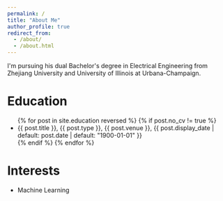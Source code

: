 ```yaml
---
permalink: /
title: "About Me"
author_profile: true
redirect_from: 
  - /about/
  - /about.html
---
```


I'm pursuing his dual Bachelor's degree in Electrical Engineering from Zhejiang University and University of Illinois at Urbana-Champaign.

Education
===
<ul>{% for post in site.education reversed %}
  {% if post.no_cv != true %}
    <li> {{ post.title }}, {{ post.type }}, {{ post.venue }}, {{ post.display_date | default: post.date | default: "1900-01-01" }}</li>
  {% endif %}
{% endfor %}</ul>

Interests
===
- Machine Learning
